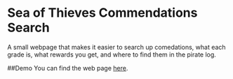 # Sea of Thieves Commendations Search
A small webpage that makes it easier to search up comedations, what each grade is, what rewards you get, and where to find them in the pirate log.

##Demo
You can find the web page [here](https://costellocoding.com/sot_commendations_search/).